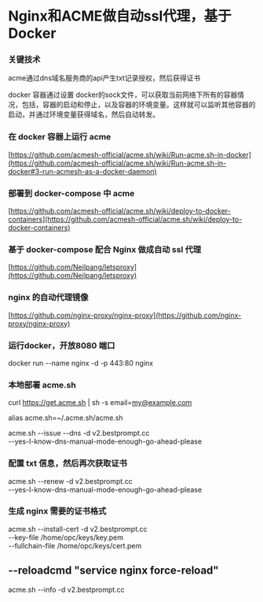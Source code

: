 # Nginx和ACME做自动ssl代理，基于Docker

### 关键技术

acme通过dns域名服务商的api产生txt记录授权，然后获得证书

docker 容器通过设置 docker的sock文件，可以获取当前网络下所有的容器情况，包括，容器的启动和停止，以及容器的环境变量。这样就可以监听其他容器的启动，并通过环境变量获得域名，然后自动转发。

### 在 docker 容器上运行 acme

[https://github.com/acmesh-official/acme.sh/wiki/Run-acme.sh-in-docker](https://github.com/acmesh-official/acme.sh/wiki/Run-acme.sh-in-docker#3-run-acmesh-as-a-docker-daemon)

### 部署到 docker-compose 中 acme

[https://github.com/acmesh-official/acme.sh/wiki/deploy-to-docker-containers](https://github.com/acmesh-official/acme.sh/wiki/deploy-to-docker-containers)

### 基于 docker-compose 配合 Nginx 做成自动 ssl 代理

[https://github.com/Neilpang/letsproxy](https://github.com/Neilpang/letsproxy)

### nginx 的自动代理镜像

[https://github.com/nginx-proxy/nginx-proxy](https://github.com/nginx-proxy/nginx-proxy)

### 运行docker，开放8080 端口

docker run --name nginx -d -p 443:80 nginx


### 本地部署 acme.sh

curl https://get.acme.sh | sh -s email=my@example.com

alias acme.sh=~/.acme.sh/acme.sh


acme.sh --issue --dns -d v2.bestprompt.cc \
 --yes-I-know-dns-manual-mode-enough-go-ahead-please

### 配置 txt 信息，然后再次获取证书

acme.sh --renew -d v2.bestprompt.cc \
  --yes-I-know-dns-manual-mode-enough-go-ahead-please

### 生成 nginx 需要的证书格式

acme.sh --install-cert -d v2.bestprompt.cc \
--key-file       /home/opc/keys/key.pem  \
--fullchain-file /home/opc/keys/cert.pem 

## --reloadcmd     "service nginx force-reload"

acme.sh --info -d v2.bestprompt.cc